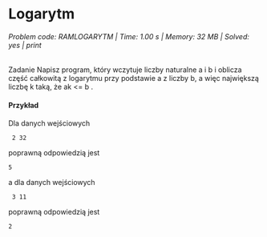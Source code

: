# Logarytm
###### Problem code: RAMLOGARYTM \| Time: 1.00 s \| Memory: 32 MB \| Solved: yes \| print

Zadanie
Napisz program, który wczytuje liczby naturalne a i b i oblicza część całkowitą z logarytmu przy podstawie a z liczby b, a więc największą liczbę k taką, że ak <= b .

#### Przykład
Dla danych wejściowych

```
 2 32
```
poprawną odpowiedzią jest
```
5
```
a dla danych wejściowych

```
 3 11
```
poprawną odpowiedzią jest
```
2
```
